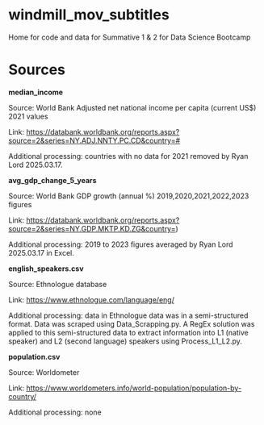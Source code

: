 # windmill_mov_subtitles
Home for code and data for Summative 1 &amp; 2 for Data Science Bootcamp


# Sources

**median_income**

Source: World Bank Adjusted net national income per capita (current US$) 2021 values

Link: https://databank.worldbank.org/reports.aspx?source=2&series=NY.ADJ.NNTY.PC.CD&country=#

Additional processing: countries with no data for 2021 removed by Ryan Lord 2025.03.17. 

**avg_gdp_change_5_years**

Source: World Bank GDP growth (annual %) 2019,2020,2021,2022,2023 figures

Link: https://databank.worldbank.org/reports.aspx?source=2&series=NY.GDP.MKTP.KD.ZG&country=)

Additional processing: 2019 to 2023 figures averaged by Ryan Lord 2025.03.17 in Excel. 


**english_speakers.csv**

Source: Ethnologue database

Link: https://www.ethnologue.com/language/eng/

Additional processing: data in Ethnologue data was in a semi-structured format. Data was scraped using Data_Scrapping.py. A RegEx solution was applied to this semi-structured data to extract information into L1 (native speaker) and L2 (second language) speakers using Process_L1_L2.py. 

**population.csv**

Source: Worldometer

Link: https://www.worldometers.info/world-population/population-by-country/

Additional processing: none
